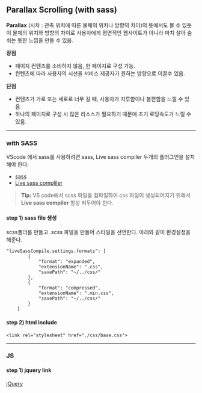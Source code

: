 ## Parallax Scrolling (with sass) ##

**Parallax** (시차 : 관측 위치에 따른 물체의 위치나 방향의 차이)의 뜻에서도 볼 수 있듯이 물체의 위치와 방향의 차이로 사용자에게 평면적인 웹사이트가 아니라 마치 살아 숨쉬는 듯한 느낌을 만들 수 있음.

**장점**
- 페이지 컨텐츠를 소비하지 않음, 한 페이지로 구성 가능.
- 컨텐츠에 따라 사용자의 시선을 서비스 제공자가 원하는 방향으로 이끌수 있음.

**단점**
- 컨텐츠가 가로 또는 세로로 너무 길 때, 사용자가 지루함이나 불편함을 느낄 수 있음.
- 하나의 페이지로 구성 시 많은 리소스가 필요하기 때문에 초기 로딩속도가 느릴 수 있음.

* * *
### with SASS ###

VScode 에서 sass를 사용하려면 sass, Live sass compiler 두개의 플러그인을 설치해야 한다.

- [sass](https://marketplace.visualstudio.com/items?itemName=robinbentley.sass-indented)
- [Live sass compliler](https://marketplace.visualstudio.com/items?itemName=ritwickdey.live-sass)

> **Tip:** VS code에서 scss 파일을 컴파일하여 css 파일이 생성되어지기 위해서 **Live sass compiler** 항상 켜두어야 한다.

#### step 1) <i class="icon-file"></i> sass file 생성 ####
scss폴더를 만들고 .scss 파일을 만들어 스타일을 선언한다. 아래와 같이 환경설정을 해준다.

```
"liveSassCompile.settings.formats": [
        {
            "format": "expanded",
            "extensionName": ".css",
            "savePath": "~/../css/"
        },
        {
            "format": "compressed",
            "extensionName": ".min.css",
            "savePath": "~/../css/"
        }
    ]
```

#### step 2) <i class="icon-pencil"></i> html include ####                        

```
<link rel="stylesheet" href="./css/base.css">
```

* * *

### JS ####

#### step 1) jquery link ####

[jQuery](https://jquery.com/)

